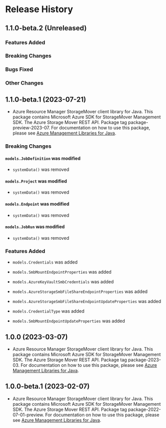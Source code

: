 # Release History

## 1.1.0-beta.2 (Unreleased)

### Features Added

### Breaking Changes

### Bugs Fixed

### Other Changes

## 1.1.0-beta.1 (2023-07-21)

- Azure Resource Manager StorageMover client library for Java. This package contains Microsoft Azure SDK for StorageMover Management SDK. The Azure Storage Mover REST API. Package tag package-preview-2023-07. For documentation on how to use this package, please see [Azure Management Libraries for Java](https://aka.ms/azsdk/java/mgmt).

### Breaking Changes

#### `models.JobDefinition` was modified

* `systemData()` was removed

#### `models.Project` was modified

* `systemData()` was removed

#### `models.Endpoint` was modified

* `systemData()` was removed

#### `models.JobRun` was modified

* `systemData()` was removed

### Features Added

* `models.Credentials` was added

* `models.SmbMountEndpointProperties` was added

* `models.AzureKeyVaultSmbCredentials` was added

* `models.AzureStorageSmbFileShareEndpointProperties` was added

* `models.AzureStorageSmbFileShareEndpointUpdateProperties` was added

* `models.CredentialType` was added

* `models.SmbMountEndpointUpdateProperties` was added

## 1.0.0 (2023-03-07)

- Azure Resource Manager StorageMover client library for Java. This package contains Microsoft Azure SDK for StorageMover Management SDK. The Azure Storage Mover REST API. Package tag package-2023-03. For documentation on how to use this package, please see [Azure Management Libraries for Java](https://aka.ms/azsdk/java/mgmt).

## 1.0.0-beta.1 (2023-02-07)

- Azure Resource Manager StorageMover client library for Java. This package contains Microsoft Azure SDK for StorageMover Management SDK. The Azure Storage Mover REST API. Package tag package-2022-07-01-preview. For documentation on how to use this package, please see [Azure Management Libraries for Java](https://aka.ms/azsdk/java/mgmt).
